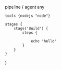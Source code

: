 
pipeline {
    agent any
    
    tools {nodejs "node"} 
    
    stages {
        stage('Build') {
            steps {
                
                echo 'hello'
            }
        }
    }
}

